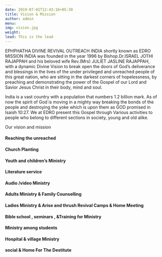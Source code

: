 ```yaml
---
date: 2019-07-01T12:43:16+05:30
title: Vision & Mission
author: admin
menu: 
img: vision.jpg
weight: 
lead: This is the lead 
---
```



EPHPHATHA DIVINE REVIVAL OUTREACH INDIA shortly known as EDRO MISSION INDIA was founded in the year 1996 by Bishop.Dr.ISRAEL JOTHI RAJAPPAH and his beloved wife Rev.(Mrs) JULIET JASLINE RAJAPPAH, with a dynamic Divine Vision to break open the doors of God’s deliverance and blessings in the lives of the under privileged and unreached people of this great nation, who are sitting in the darkest corners of hopelessness, by preaching and demonstrating the power of the Gospel of our Lord and Savior Jesus Christ in their body, mind and soul. 


India is a vast country with a population that numbers 1.2 billion mark. As of now the spirit of God is moving in a mighty way breaking the bonds of the people and destroying the yoke which is upon them as GOD promised in Isaish 10:27. We at EDRO present this Gospel through Various activities to people who belong to different sections in society, young and old alike. 


Our vision and mission 

#### Reaching the unreached

#### Church Planting 

#### Youth and children’s Ministry

#### Literature service

#### Audio /video Ministry

#### Adults Ministry & Family Counselling 

#### Ladies Ministry & Arise and thrush Revival Camps & Home Meeting
 
#### Bible  school , seminars , &Training for Ministry

#### Ministry among students
 
#### Hospital & village Ministry

#### social & Home  For The Destitute 

